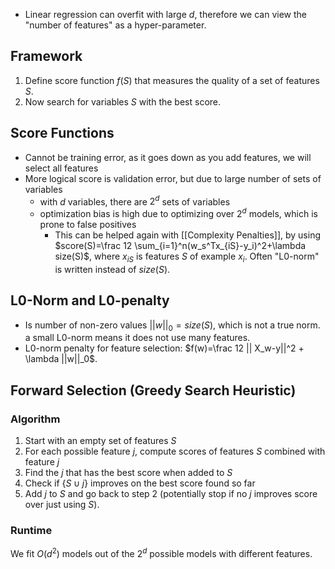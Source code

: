 - Linear regression can overfit with large $d$, therefore we can view the "number of features" as a hyper-parameter. 
## Framework
1. Define score function $f(S)$ that measures the quality of a set of features $S$. 
2. Now search for variables $S$ with the best score. 
## Score Functions
- Cannot be training error, as it goes down as you add features, we will select all features
- More logical score is validation error, but due to large number of sets of variables
	- with $d$ variables, there are $2^d$ sets of variables
	- optimization bias is high due to optimizing over $2^d$ models, which is prone to false positives
		- This can be helped again with [[Complexity Penalties]], by using $score(S)=\frac 12 \sum_{i=1}^n(w_s^Tx_{iS}-y_i)^2+\lambda size(S)$, where $x_{iS}$ is features $S$ of example $x_i$. Often "L0-norm" is written instead of $size(S)$. 
## L0-Norm and L0-penalty
- Is number of non-zero values $||w||_0=size(S)$, which is not a true norm. a small L0-norm means it does not use many features. 
- L0-norm penalty for feature selection: $f(w)=\frac 12 || X_w-y||^2 + \lambda ||w||_0$. 
## Forward Selection (Greedy Search Heuristic)
### Algorithm
1. Start with an empty set of features $S$
2. For each possible feature $j$, compute scores of features $S$ combined with feature $j$
3. Find the $j$ that has the best score when added to $S$
4. Check if $\{S\cup j\}$ improves on the best score found so far
5. Add $j$ to $S$ and go back to step 2 (potentially stop if no $j$ improves score over just using $S$). 
### Runtime
We fit $O(d^2)$ models out of the $2^d$ possible models with different features. 